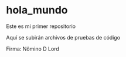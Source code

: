 # hola_mundo

Este es mi primer repositorio

Aquí se subirán archivos de pruebas de código

Firma:
Nômino D Lord
